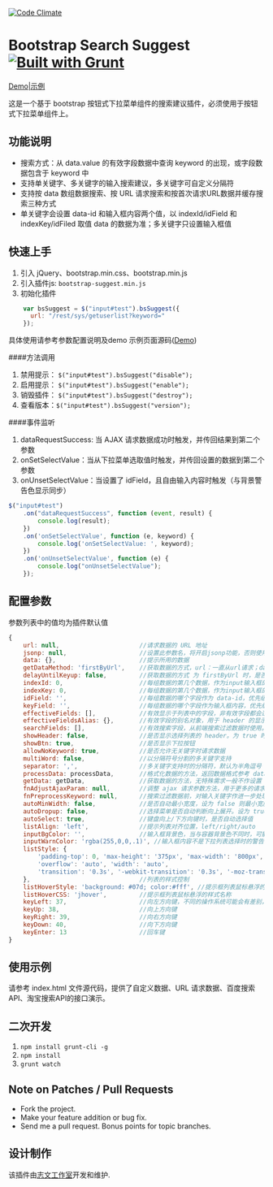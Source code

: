 [![Code Climate](http://lzw.me/images/logo.png)](http://lzw.me)

Bootstrap Search Suggest [![Built with Grunt](https://cdn.gruntjs.com/builtwith.png)](http://gruntjs.com/)
========

[Demo|示例](http://lzw.me/pages/demo/bootstrap-suggest-plugin)

这是一个基于 bootstrap 按钮式下拉菜单组件的搜索建议插件，必须使用于按钮式下拉菜单组件上。

## 功能说明

* 搜索方式：从 data.value 的有效字段数据中查询 keyword 的出现，或字段数据包含于 keyword 中
* 支持单关键字、多关键字的输入搜索建议，多关键字可自定义分隔符
* 支持按 data 数组数据搜索、按  URL 请求搜索和按首次请求URL数据并缓存搜索三种方式
* 单关键字会设置 data-id 和输入框内容两个值，以 indexId/idField 和 indexKey/idFiled 取值 data 的数据为准；多关键字只设置输入框值

## 快速上手

1. 引入 jQuery、bootstrap.min.css、bootstrap.min.js
2. 引入插件js: `bootstrap-suggest.min.js`
3. 初始化插件

```js
    var bsSuggest = $("input#test").bsSuggest({
      url: "/rest/sys/getuserlist?keyword="
    });
```
具体使用请参考参数配置说明及demo 示例页面源码([Demo](http://lzw.me/pages/demo/bootstrap-suggest-plugin))

####方法调用
1. 禁用提示： `$("input#test").bsSuggest("disable");`
2. 启用提示： `$("input#test").bsSuggest("enable");`
3. 销毁插件： `$("input#test").bsSuggest("destroy");`
4. 查看版本：`$("input#test").bsSuggest("version");`

####事件监听
1. dataRequestSuccess: 当  AJAX 请求数据成功时触发，并传回结果到第二个参数
2. onSetSelectValue：当从下拉菜单选取值时触发，并传回设置的数据到第二个参数
3. onUnsetSelectValue：当设置了 idField，且自由输入内容时触发（与背景警告色显示同步）
```js
$("input#test")
    .on("dataRequestSuccess", function (event, result) {
        console.log(result);
    })
    .on('onSetSelectValue', function (e, keyword) {
        console.log('onSetSelectValue: ', keyword);
    })
    .on('onUnsetSelectValue', function (e) {
        console.log("onUnsetSelectValue");
    });
```

## 配置参数

参数列表中的值均为插件默认值
```js
{
    url: null,                      //请求数据的 URL 地址
    jsonp: null,                    //设置此参数名，将开启jsonp功能，否则使用json数据结构
    data: {},                       //提示所用的数据
    getDataMethod: 'firstByUrl',    //获取数据的方式，url：一直从url请求；data：从 options.data 获取；firstByUrl：第一次从Url获取全部数据，之后从options.data获取
    delayUntilKeyup: false,         //获取数据的方式 为 firstByUrl 时，是否延迟到有输入时才请求数据
    indexId: 0,                     //每组数据的第几个数据，作为input输入框的 data-id，设为 -1 且 idField 为空则不设置此值
    indexKey: 0,                    //每组数据的第几个数据，作为input输入框的内容
    idField: '',                    //每组数据的哪个字段作为 data-id，优先级高于 indexId 设置（推荐）
    keyField: '',                   //每组数据的哪个字段作为输入框内容，优先级高于 indexKey 设置（推荐）
    effectiveFields: [],            //有效显示于列表中的字段，非有效字段都会过滤，默认全部，对自定义getData方法无效
    effectiveFieldsAlias: {},       //有效字段的别名对象，用于 header 的显示
    searchFields: [],               //有效搜索字段，从前端搜索过滤数据时使用。effectiveFields 配置字段也会用于搜索过滤
    showHeader: false,              //是否显示选择列表的 header。为 true 时，有效字段大于一列则显示表头
    showBtn: true,                  //是否显示下拉按钮
    allowNoKeyword: true,           //是否允许无关键字时请求数据
    multiWord: false,               //以分隔符号分割的多关键字支持
    separator: ',',                 //多关键字支持时的分隔符，默认为半角逗号
    processData: processData,       //格式化数据的方法，返回数据格式参考 data 参数
    getData: getData,               //获取数据的方法，无特殊需求一般不作设置
    fnAdjustAjaxParam: null,        //调整 ajax 请求参数方法，用于更多的请求配置需求。如对请求关键字作进一步处理、修改超时时间等
    fnPreprocessKeyword: null,      //搜索过滤数据前，对输入关键字作进一步处理方法。注意，应返回字符串
    autoMinWidth: false,            //是否自动最小宽度，设为 false 则最小宽度不小于输入框宽度
    autoDropup: false,              //选择菜单是否自动判断向上展开。设为 true，则当下拉菜单高度超过窗体，且向上方向不会被窗体覆盖，则选择菜单向上弹出
    autoSelect: true,               //键盘向上/下方向键时，是否自动选择值
    listAlign: 'left',              //提示列表对齐位置，left/right/auto
    inputBgColor: '',               //输入框背景色，当与容器背景色不同时，可能需要该项的配置
    inputWarnColor: 'rgba(255,0,0,.1)', //输入框内容不是下拉列表选择时的警告色
    listStyle: {
        'padding-top': 0, 'max-height': '375px', 'max-width': '800px',
        'overflow': 'auto', 'width': 'auto',
        'transition': '0.3s', '-webkit-transition': '0.3s', '-moz-transition': '0.3s', '-o-transition': '0.3s'
    },                              //列表的样式控制
    listHoverStyle: 'background: #07d; color:#fff', //提示框列表鼠标悬浮的样式
    listHoverCSS: 'jhover',         //提示框列表鼠标悬浮的样式名称
    keyLeft: 37,                    //向左方向键，不同的操作系统可能会有差别，则自行定义
    keyUp: 38,                      //向上方向键
    keyRight: 39,                   //向右方向键
    keyDown: 40,                    //向下方向键
    keyEnter: 13                    //回车键
}
```

## 使用示例

请参考 index.html 文件源代码，提供了自定义数据、URL 请求数据、百度搜索API、淘宝搜索API的接口演示。

## 二次开发

1. `npm install grunt-cli -g`
2. `npm install`
3. `grunt watch`

## Note on Patches / Pull Requests

* Fork the project.
* Make your feature addition or bug fix.
* Send me a pull request. Bonus points for topic branches.

## 设计制作

该插件由[志文工作室](http://lzw.me)开发和维护.